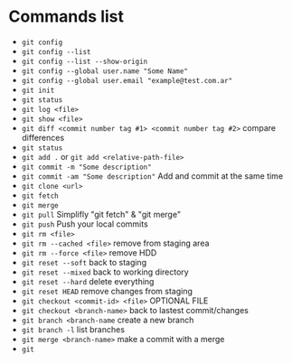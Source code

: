 # Commands list
- `git config`
- `git config --list`
- `git config --list --show-origin`
- `git config --global user.name "Some Name"`
- `git config --global user.email "example@test.com.ar"`
- `git init`
- `git status`
- `git log <file>`
- `git show <file>`
- `git diff <commit number tag #1> <commit number tag #2>` compare differences
- `git status`
- `git add .` or `git add <relative-path-file>`
- `git commit -m "Some description"`
- `git commit -am "Some description"` Add and commit at the same time
- `git clone <url>`
- `git fetch`
- `git merge`
- `git pull` Simplifly "git fetch" & "git merge"
- `git push` Push your local commits
- `git rm <file>`
- `git rm --cached <file>` remove from staging area
- `git rm --force <file>` remove HDD
- `git reset --soft` back to staging
- `git reset --mixed` back to working directory
- `git reset --hard` delete everything
- `git reset HEAD` remove changes from staging 
- `git checkout <commit-id> <file>` OPTIONAL FILE
- `git checkout <branch-name>` back to lastest commit/changes
- `git branch <branch-name` create a new branch
- `git branch -l` list branches
- `git merge <branch-name>` make a commit with a merge
- `git `
